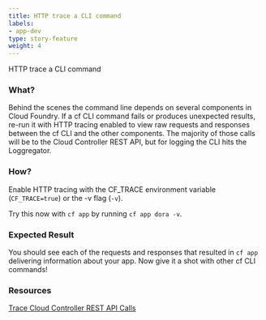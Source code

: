 ```yaml
---
title: HTTP trace a CLI command
labels:
- app-dev
type: story-feature
weight: 4
---
```


HTTP trace a CLI command
### What?
Behind the scenes the command line depends on several components in Cloud Foundry. If a cf CLI command fails or produces unexpected results, re-run it with HTTP tracing enabled to view raw requests and responses between the cf CLI and the other components. The majority of those calls will be to the Cloud Controller REST API, but for logging the CLI hits the Loggregator.

### How?
Enable HTTP tracing with the CF_TRACE environment variable (`CF_TRACE=true`) or the -v flag (`-v`).

Try this now with `cf app` by running `cf app dora -v`.

### Expected Result
You should see each of the requests and responses that resulted in `cf app` delivering information about your app. Now give it a shot with other cf CLI commands!

### Resources
[Trace Cloud Controller REST API Calls](https://docs.cloudfoundry.org/devguide/deploy-apps/troubleshoot-app-health.html#trace)